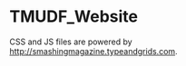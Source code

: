 TMUDF_Website
=============
CSS and JS files are powered by http://smashingmagazine.typeandgrids.com.